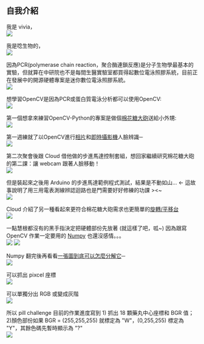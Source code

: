 ## 自我介紹
我是 vivia，<br>
![](http://1.bp.blogspot.com/-xUw-eoxefso/VY-jEqVV0wI/AAAAAAAAFN4/8nJzqAUJz9o/s640/%25E8%259E%25A2%25E5%25B9%2595%25E6%2593%25B7%25E5%258F%2596%25E7%2595%25AB%25E9%259D%25A2%2B%25282%2529.png)

我是唸生物的，<br>
![](http://2.bp.blogspot.com/-98v756CZj2M/VZYDXh9x3EI/AAAAAAAAFOU/YwUMkQo6Tk8/s640/%25E8%259E%25A2%25E5%25B9%2595%25E6%2593%25B7%25E5%258F%2596%25E7%2595%25AB%25E9%259D%25A2%2B%25284%2529.png)

因為PCR(polymerase chain reaction，聚合酶連鎖反應)是分子生物學最基本的實驗，但就算在中研院也不是每間生醫實驗室都買得起數位電泳照膠系統，目前正在發展中的開源硬體專案是迷你數位電泳照膠系統。<br>
![](http://2.bp.blogspot.com/-v-qsYtuVEQQ/VZYFBE_qmeI/AAAAAAAAFOg/3B8iW524tWI/s640/%25E8%259E%25A2%25E5%25B9%2595%25E6%2593%25B7%25E5%258F%2596%25E7%2595%25AB%25E9%259D%25A2%2B%25285%2529.png)

想學習OpenCV是因為PCR或蛋白質電泳分析都可以使用OpenCV:<br>
![](http://4.bp.blogspot.com/-KyM0qmIwSKs/VZYHGiQ_GuI/AAAAAAAAFOw/yYQqhi1wA8o/s640/%25E8%259E%25A2%25E5%25B9%2595%25E6%2593%25B7%25E5%258F%2596%25E7%2595%25AB%25E9%259D%25A2%2B%25287%2529.png)

第一個想拿來練習OpenCV-Python的專案是做個<a href="http://www.techbang.com/posts/16605-orientation-of-facial-recognition-marshmallow-blaster-you-want-to-buy" target="_blank">棉花糖大砲</a>送給小外甥:<br>
![](http://4.bp.blogspot.com/-u3ncNCPt1Ig/VZYJFaauhCI/AAAAAAAAFO8/SBAjajgf49s/s640/%25E6%2593%25B7%25E5%258F%2596_2015_07_03_12_00_28_798.png)

第一週練就了以OpenCV進行<a href="https://realpython.com/blog/python/face-recognition-with-python/" target="_blank">相片</a>和<a href="https://realpython.com/blog/python/face-detection-in-python-using-a-webcam/" target="_blank">即時攝影機</a>人臉辨識─ <br>
![](https://github.com/shantnu/FaceDetect/raw/master/abba_face_detected.jpg)

第二次聚會後跟 Cloud 借他做的步進馬達控制套組，想回家繼續研究棉花糖大砲的第二課：讓 webcam 跟著人臉移動！<br>
![](http://1.bp.blogspot.com/-Sjk6IkBVYYk/VahsC8IdD1I/AAAAAAAAFPo/gMwXZxWQa4E/s400/11403025_10203325463175942_3725439464351390920_n.jpg)

但是裝起來之後用 Arduino 的步進馬達範例程式測試，結果是不動如山... ← 這故事說明了用三用電表測線辨認迴路也是門需要好好修練的功課 ><~<br>
![](http://1.bp.blogspot.com/-zN0zb820f9U/VahuhN3hVHI/AAAAAAAAFP0/X4dSOeMIO4g/s640/stepper.png)

Cloud 介紹了另一種看起來更符合棉花糖大砲需求也更簡單的<a href="https://www.youtube.com/watch?v=SKEu29EbPZA" target="_blank">旋轉/平移台</a><br>
![](http://2.bp.blogspot.com/-AjxhVE6qwcY/VahxKRTzLhI/AAAAAAAAFQA/fFZVQTThnRM/s640/%25E8%259E%25A2%25E5%25B9%2595%25E6%2593%25B7%25E5%258F%2596%25E7%2595%25AB%25E9%259D%25A2%2B%252816%2529.png)

一點慧根都沒有的黑手指決定把硬體部份先放著 (就這樣了吧，呱~)
因為跟寫 OpenCV 作業一定要用的 <a href="https://www.kickstarter.com/projects/513736598/python-for-science-and-engineering" target="_blank">Numpy</a> 也還沒感情。。。<br>
![](http://4.bp.blogspot.com/--HYas712weI/Vah1ZLtFISI/AAAAAAAAFQU/6UYC4Sr5g1M/s640/Numpy.png)
![](http://1.bp.blogspot.com/-NeVAu4F21EU/Vah1SRHU2pI/AAAAAAAAFQM/obKMSn-XeXg/s640/python.png)

Numpy 翻完後再看看<a href="https://www.kickstarter.com/projects/513736598/python-for-science-and-engineering" target="_blank">一張圖到底可以怎麼分解它</a>─<br>
![](https://camo.githubusercontent.com/d140ee89e56d4400ee67a2ded13e6caaa09b32e8/687474703a2f2f7777772e7765686561727463762e636f6d2f77702d636f6e74656e742f75706c6f6164732f323031342f31322f686967686c6967687465642e6a7067)

可以抓出 pixcel 座標<br>
![](https://camo.githubusercontent.com/2e4a2097f7c2edde5287ee819cd267b2b425ec67/687474703a2f2f7777772e7765686561727463762e636f6d2f77702d636f6e74656e742f75706c6f6164732f323031342f31322f4247522e706e67)

可以單獨分出 RGB 或變成灰階<br>
![](https://camo.githubusercontent.com/ff25270925eaab7a69b214f92aad78fc8d70beb9/687474703a2f2f7777772e7765686561727463762e636f6d2f77702d636f6e74656e742f75706c6f6164732f323031342f31322f616c6c2e6a7067)

所以 pill challenge 目前的作業進度寫到 1) 抓出 18 顆藥丸中心座標和 BGR 值；2)顏色部份如果 BGR = (255,255,255) 就標定為 "W"，(0,255,255) 標定為 "Y"，其餘色碼先暫時顯示為 "?" <br>
![](http://3.bp.blogspot.com/-Gz_RDXrszQw/Vah8NMwykbI/AAAAAAAAFQk/5R04AuHZUEo/s640/%25E8%259E%25A2%25E5%25B9%2595%25E6%2593%25B7%25E5%258F%2596%25E7%2595%25AB%25E9%259D%25A2%2B%252819%2529.png)









